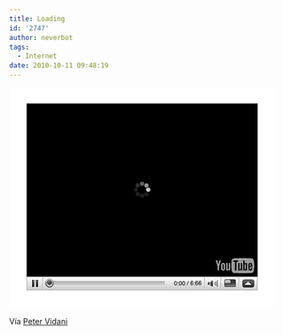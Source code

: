 ```yaml
---
title: Loading
id: '2747'
author: neverbot
tags:
  - Internet
date: 2010-10-11 09:48:19
---
```


[![](./loading/youtube.gif "youtube")](./loading/youtube.gif)

Vía [Peter Vidani](http://blog.petervidani.com/post/746317932/via-krislane)